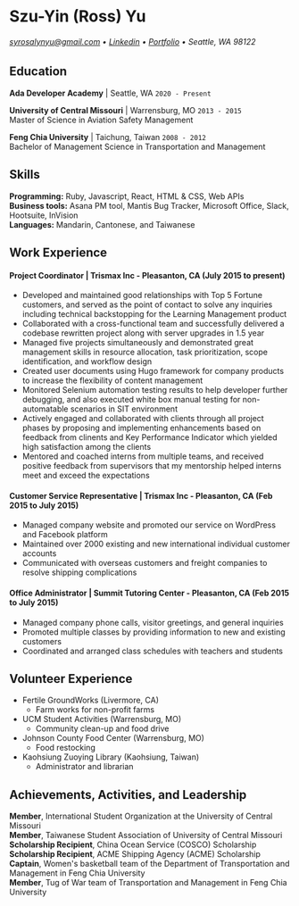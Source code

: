 # Szu-Yin (Ross) Yu
###### [syrosalynyu@gmail.com](mailto:syrosalynyu@gmail.com) • [Linkedin](https://www.linkedin.com/in/syrosalynyu/)   • [Portfolio](https://syrosalynyu.github.io/)   • Seattle, WA 98122

## Education

**Ada Developer Academy** | Seattle, WA  `2020 - Present`
 
 
**University of Central Missouri** | Warrensburg, MO  `2013 - 2015`
<br>Master of Science in Aviation Safety Management

**Feng Chia University** | Taichung, Taiwan `2008 - 2012` 
<br>Bachelor of Management Science in Transportation and Management 

## Skills

**Programming:** Ruby, Javascript, React, HTML & CSS, Web APIs   
**Business tools:** Asana PM tool, Mantis Bug Tracker, Microsoft Office, Slack, Hootsuite, InVision  
**Languages:** Mandarin, Cantonese, and Taiwanese

## Work Experience

#### Project Coordinator | Trismax Inc - Pleasanton, CA (July 2015 to present)

* Developed and maintained good relationships with Top 5 Fortune customers, and served as the point of contact to solve any inquiries including technical backstopping for the Learning Management product
* Collaborated with a cross-functional team and successfully delivered a codebase rewritten project along with server upgrades in 1.5 year
* Managed five projects simultaneously and demonstrated great management skills in resource allocation, task prioritization, scope identification, and workflow design 
* Created user documents using Hugo framework for company products to increase the flexibility of content management
* Monitored Selenium automation testing results to help developer further debugging, and also executed white box manual testing for non-automatable scenarios in SIT environment
* Actively engaged and collaborated with clients through all project phases by proposing and implementing enhancements based on feedback from clinents and Key Performance Indicator which yielded high satisfaction among the clients
* Mentored and coached interns from multiple teams, and received positive feedback from supervisors that my mentorship helped interns meet and exceed the expectations

#### Customer Service Representative | Trismax Inc - Pleasanton, CA (Feb 2015 to July 2015)
   
* Managed company website and promoted our service on WordPress and Facebook platform
* Maintained over 2000 existing and new international individual customer accounts
* Communicated with overseas customers and freight companies to resolve shipping complications

#### Office Administrator | Summit Tutoring Center - Pleasanton, CA (Feb 2015 to July 2015)

* Managed company phone calls, visitor greetings, and general inquiries
* Promoted multiple classes by providing information to new and existing customers
* Coordinated and arranged class schedules with teachers and students

## Volunteer Experience

* Fertile GroundWorks (Livermore, CA)
    * Farm works for non-profit farms
* UCM Student Activities (Warrensburg, MO)
    * Community clean-up and food drive 
* Johnson County Food Center (Warrensburg, MO)
    * Food restocking
* Kaohsiung Zuoying Library (Kaohsiung, Taiwan)
    * Administrator and librarian

## Achievements, Activities, and Leadership

**Member**, International Student Organization at the University of Central Missouri  
**Member**, Taiwanese Student Association of University of Central Missouri   
**Scholarship Recipient**, China Ocean Service (COSCO) Scholarship  
**Scholarship Recipient**, ACME Shipping Agency (ACME) Scholarship   
**Captain**, Women's basketball team of the Department of Transportation and Management in Feng Chia University  
**Member**, Tug of War team of Transportation and Management in Feng Chia University  
